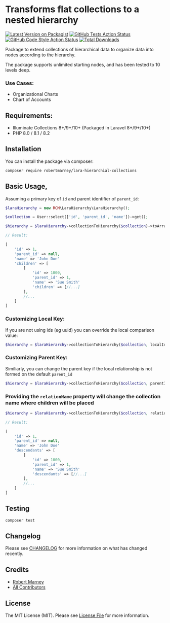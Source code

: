 # Transforms flat collections to a nested hierarchy

[![Latest Version on Packagist](https://img.shields.io/packagist/v/robertmarney/lara-hierarchial-collections.svg?style=flat-square)](https://packagist.org/packages/robertmarney/lara-hierarchial-collections)
[![GitHub Tests Action Status](https://img.shields.io/github/workflow/status/robertmarney/lara-hierarchial-collections/run-tests?label=tests)](https://github.com/robertmarney/lara-hierarchial-collections/actions?query=workflow%3Arun-tests+branch%3Amain)
[![GitHub Code Style Action Status](https://img.shields.io/github/workflow/status/robertmarney/lara-hierarchial-collections/Fix%20PHP%20code%20style%20issues?label=code%20style)](https://github.com/robertmarney/lara-hierarchial-collections/actions?query=workflow%3A"Fix+PHP+code+style+issues"+branch%3Amain)
[![Total Downloads](https://img.shields.io/packagist/dt/robertmarney/lara-hierarchial-collections.svg?style=flat-square)](https://packagist.org/packages/robertmarney/lara-hierarchial-collections)

Package to extend collections of hierarchical data to organize data into nodes according to the hierarchy.

The package supports unlimited starting nodes, and has been tested to 10 levels deep.

### Use Cases:

* Organizational Charts
* Chart of Accounts

## Requirements:

* Illuminate Collections 8+/9+/10+ (Packaged in Laravel 8+/9+/10+)
* PHP 8.0 / 8.1 / 8.2


## Installation

You can install the package via composer:

```bash
composer require robertmarney/lara-hierarchial-collections
```


## Basic Usage,

Assuming a primary key of `id` and parent identifier of `parent_id`:

```php
$laraHierarchy = new RCM\LaraHierarchy\LaraHierarchy();

$collection = User::select(['id', 'parent_id', 'name'])->get();

$hierarchy = $laraHierarchy->collectionToHierarchy($collection)->toArray();

// Result:

[
    'id' => 1,
    'parent_id' => null,
    'name' => 'John Doe'
    'children' => [
        [
            'id' => 1000,
            'parent_id' => 1,
            'name' => 'Sue Smith'
            'children' => [//...]
        ],
        //...
    ]               
]
```
### Customizing Local Key:

If you are not using ids (eg uuid) you can override the local comparison value:

```php
$hierarchy = $laraHierarchy->collectionToHierarchy($collection, localIdentifier: 'custom_primary_key')
```

### Customizing Parent Key:

Similiarly, you can change the parent key if the local relationship is not formed on the default `parent_id`

```php
$hierarchy = $laraHierarchy->collectionToHierarchy($collection, parentIdentifier: 'custom_parent_id')
```

### Providing the `relationName` property will change the collection name where children will be placed

```php
$hierarchy = $laraHierarchy->collectionToHierarchy($collection, relationName: 'descendants')->toArray();

// Result:

[
    'id' => 1,
    'parent_id' => null,
    'name' => 'John Doe'
    'descendants' => [
        [
            'id' => 1000,
            'parent_id' => 1,
            'name' => 'Sue Smith'
            'descendants' => [//...]
        ],
        //...
    ]               
]
```


## Testing

```bash
composer test
```

## Changelog

Please see [CHANGELOG](CHANGELOG.md) for more information on what has changed recently.


## Credits

- [Robert Marney](https://github.com/robertmarney)
- [All Contributors](../../contributors)

## License

The MIT License (MIT). Please see [License File](LICENSE.md) for more information.
